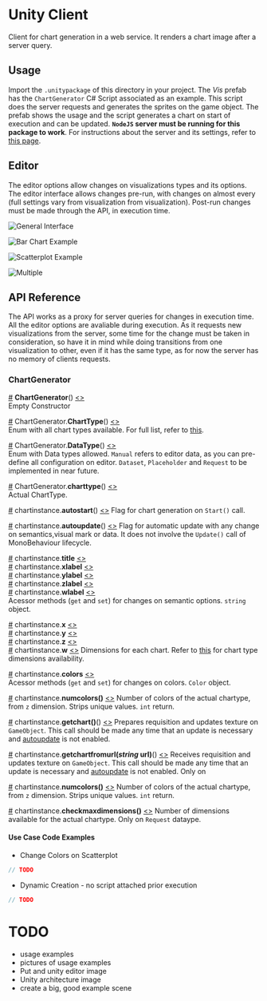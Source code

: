 # Unity Client

Client for chart generation in a web service. It renders a chart image after a server query.

## Usage

Import the `.unitypackage` of this directory in your project. The _Vis_ prefab has the `ChartGenerator` C# Script associated as an example. This script does the server requests and generates the sprites on the game object. The prefab shows the usage and the script generates a chart on start of execution and can be updated. **`NodeJS` server must be running for this package to work**. For instructions about the server and its settings, refer to [this page](https://github.com/tiagodavi70/Web-Gen-Viz/tree/master/chart-generation-service/). 

## Editor

The editor options allow changes on visualizations types and its options. The editor interface allows changes pre-run, with changes on almost every  (full settings vary from visualization from visualization). Post-run changes must be made through the API, in execution time. 

![General Interface](https://github.com/tiagodavi70/Web-Gen-Viz/blob/master/imgs/unity_interface.png "General editor interface")

![Bar Chart Example](https://github.com/tiagodavi70/Web-Gen-Viz/blob/master/imgs/unity_barchart.png "Bar Chart Example")

![Scatterplot Example](https://github.com/tiagodavi70/Web-Gen-Viz/blob/master/imgs/scatterplot.png "Scatterplot Example")

![Multiple](https://github.com/tiagodavi70/Web-Gen-Viz/blob/master/imgs/unity_multiple.png "Multiple charts Example")


## API Reference

The API works as a proxy for server queries for changes in execution time. All the editor options are avaliable during execution. As it requests new visualizations from the server, some time for the change must be taken in consideration, so have it in mind while doing transitions from one visualization to other, even if it has the same type, as for now the server has no memory of clients requests.

### ChartGenerator


<a name="ChartGenerator" href="#chartgenerator">#</a> <b>ChartGenerator</b>() [<>](https://github.com/tiagodavi70/Web-Gen-Viz/blob/master/unity-client/Assets/main/ChartGenerator.cs "Source")  
Empty Constructor

<a name="ChartType" href="#ChartType">#</a> ChartGenerator.<b>ChartType</b>() [<>](https://github.com/tiagodavi70/Web-Gen-Viz/blob/master/unity-client/Assets/main/ChartGenerator.cs "Source")  
Enum with all chart types available. For full list, refer to [this](https://github.com/tiagodavi70/Web-Gen-Viz/tree/master/chart-generation-service/).

<a name="DataType" href="#DataType">#</a> ChartGenerator.<b>DataType</b>() [<>](https://github.com/tiagodavi70/Web-Gen-Viz/blob/master/unity-client/Assets/main/ChartGenerator.cs "Source")  
Enum with Data types allowed. `Manual` refers to editor data, as you can pre-define all configuration on editor. `Dataset`, `Placeholder` and `Request` to be implemented in near future.

<a name="cahrttype" href="#charttype">#</a> ChartGenerator.<b>charttype</b>() [<>](https://github.com/tiagodavi70/Web-Gen-Viz/blob/master/unity-client/Assets/main/ChartGenerator.cs "Source")  
Actual ChartType. 

<a name="autostart" href="#autostart">#</a> chartinstance.<b>autostart</b>() [<>](https://github.com/tiagodavi70/Web-Gen-Viz/blob/master/unity-client/Assets/main/ChartGenerator.cs "Source") 
Flag for chart generation on `Start()` call.

<a name="autoupdate" href="#autoupdate">#</a> chartinstance.<b>autoupdate</b>() [<>](https://github.com/tiagodavi70/Web-Gen-Viz/blob/master/unity-client/Assets/main/ChartGenerator.cs "Source") 
Flag for automatic update with any change on semantics,visual mark or data. It does not involve the `Update()` call of MonoBehaviour lifecycle.

<a name="title" href="#title">#</a> chartinstance.<b>title</b> [<>](https://github.com/tiagodavi70/Web-Gen-Viz/blob/master/unity-client/Assets/main/ChartGenerator.cs "Source")  
<a name="xlabel" href="#xlabel">#</a> chartinstance.<b>xlabel</b> [<>](https://github.com/tiagodavi70/Web-Gen-Viz/blob/master/unity-client/Assets/main/ChartGenerator.cs "Source")  
<a name="ylabel" href="#ylabel">#</a> chartinstance.<b>ylabel</b> [<>](https://github.com/tiagodavi70/Web-Gen-Viz/blob/master/unity-client/Assets/main/ChartGenerator.cs "Source")  
<a name="zlabel" href="#zlabel">#</a> chartinstance.<b>zlabel</b> [<>](https://github.com/tiagodavi70/Web-Gen-Viz/blob/master/unity-client/Assets/main/ChartGenerator.cs "Source")  
<a name="wlabel" href="#wlabel">#</a> chartinstance.<b>wlabel</b> [<>](https://github.com/tiagodavi70/Web-Gen-Viz/blob/master/unity-client/Assets/main/ChartGenerator.cs "Source")  
Acessor methods (`get` and `set`) for changes on semantic options. `string` object.

<a name="x" href="#x">#</a> chartinstance.<b>x</b> [<>](https://github.com/tiagodavi70/Web-Gen-Viz/blob/master/unity-client/Assets/main/ChartGenerator.cs "Source")  
<a name="y" href="#y">#</a> chartinstance.<b>y</b> [<>](https://github.com/tiagodavi70/Web-Gen-Viz/blob/master/unity-client/Assets/main/ChartGenerator.cs "Source")  
<a name="w" href="#w">#</a> chartinstance.<b>z</b> [<>](https://github.com/tiagodavi70/Web-Gen-Viz/blob/master/unity-client/Assets/main/ChartGenerator.cs "Source")  
<a name="z" href="#z">#</a> chartinstance.<b>w</b> [<>](https://github.com/tiagodavi70/Web-Gen-Viz/blob/master/unity-client/Assets/main/ChartGenerator.cs "Source")
Dimensions for each chart. Refer to [this](https://github.com/tiagodavi70/Web-Gen-Viz/tree/master/chart-generation-service/) for chart type dimensions availability.
  
<a name="colors" href="#colors">#</a> chartinstance.<b>colors</b> [<>](https://github.com/tiagodavi70/Web-Gen-Viz/blob/master/unity-client/Assets/main/ChartGenerator.cs "Source")  
Acessor methods (`get` and `set`) for changes on colors. `Color` object.

<a name="numcolors" href="#numcolors">#</a> chartinstance.<b>numcolors()</b> [<>](https://github.com/tiagodavi70/Web-Gen-Viz/blob/master/unity-client/Assets/main/ChartGenerator.cs "Source")
Number of colors of the actual chartype, from `z` dimension. Strips unique values. `int` return.

<a name="getchart" href="#getchart">#</a> chartinstance.<b>getchart()</b>() [<>](https://github.com/tiagodavi70/Web-Gen-Viz/blob/master/unity-client/Assets/main/ChartGenerator.cs "Source") 
Prepares requisition and updates texture on `GameObject`. This call should be made any time that an update is necessary and [autoupdate](#autoupdate) is not enabled.

<a name="getchart" href="#getchart">#</a> chartinstance.<b>getchartfromurl(_string_ url)</b>() [<>](https://github.com/tiagodavi70/Web-Gen-Viz/blob/master/unity-client/Assets/main/ChartGenerator.cs "Source") 
Receives requisition and updates texture on `GameObject`. This call should be made any time that an update is necessary and [autoupdate](#autoupdate) is not enabled. Only on 

<a name="numcolors" href="#numcolors">#</a> chartinstance.<b>numcolors()</b> [<>](https://github.com/tiagodavi70/Web-Gen-Viz/blob/master/unity-client/Assets/main/ChartGenerator.cs "Source")
Number of colors of the actual chartype, from `z` dimension. Strips unique values. `int` return.

<a name="checkmaxdimensions" href="#checkmaxdimensions">#</a> chartinstance.<b>checkmaxdimensions()</b> [<>](https://github.com/tiagodavi70/Web-Gen-Viz/blob/master/unity-client/Assets/main/ChartGenerator.cs "Source")
Number of dimensions available for the actual chartype. Only on `Request` dataype.



#### Use Case Code Examples 
* Change Colors on Scatterplot
``` C# 
// TODO
```

* Dynamic Creation - no script attached prior execution
``` C# 
// TODO
```

# TODO
* usage examples
* pictures of usage examples
* Put and unity editor image
* Unity architecture image
* create a big, good example scene
